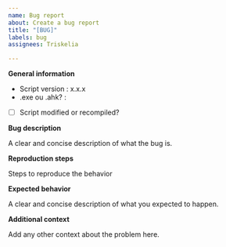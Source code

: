 ```yaml
---
name: Bug report
about: Create a bug report
title: "[BUG]"
labels: bug
assignees: Triskelia

---
```


**General information**

- Script version : x.x.x
- .exe ou .ahk? :
- [ ] Script modified or recompiled?

**Bug description**

A clear and concise description of what the bug is.

**Reproduction steps**

Steps to reproduce the behavior

**Expected behavior**

A clear and concise description of what you expected to happen.

**Additional context**

Add any other context about the problem here.
